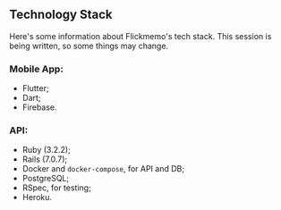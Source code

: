 ## Technology Stack

Here's some information about Flickmemo's tech stack. This session is being written, so some things may change.

### Mobile App:

 - Flutter;
 - Dart;
 - Firebase.

### API:

  - Ruby (3.2.2);
  - Rails (7.0.7);
  - Docker and `docker-compose`, for API and DB;
  - PostgreSQL;
  - RSpec, for testing;
  - Heroku.
